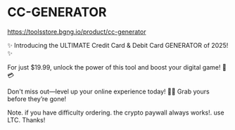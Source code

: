 # CC-GENERATOR

https://toolsstore.bgng.io/product/cc-generator

✨ Introducing the ULTIMATE Credit Card & Debit Card GENERATOR of 2025! ✨

For just $19.99, unlock the power of this tool and boost your digital game! 💪💳 

Don't miss out—level up your online experience today! 🚀🔥 Grab yours before they’re gone!


Note. if you have difficulty ordering. the crypto paywall always works!. use LTC. Thanks!

